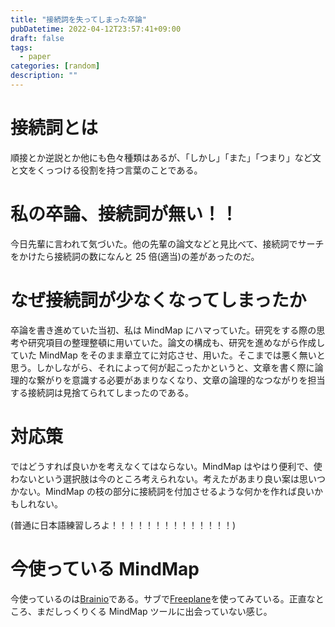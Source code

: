 ```yaml
---
title: "接続詞を失ってしまった卒論"
pubDatetime: 2022-04-12T23:57:41+09:00
draft: false
tags:
  - paper
categories: [random]
description: ""
---
```


# 接続詞とは

順接とか逆説とか他にも色々種類はあるが、「しかし」「また」「つまり」など文と文をくっつける役割を持つ言葉のことである。

# 私の卒論、接続詞が無い！！

今日先輩に言われて気づいた。他の先輩の論文などと見比べて、接続詞でサーチをかけたら接続詞の数になんと 25 倍(適当)の差があったのだ。

# なぜ接続詞が少なくなってしまったか

卒論を書き進めていた当初、私は MindMap にハマっていた。研究をする際の思考や研究項目の整理整頓に用いていた。論文の構成も、研究を進めながら作成していた MindMap をそのまま章立てに対応させ、用いた。そこまでは悪く無いと思う。しかしながら、それによって何が起こったかというと、文章を書く際に論理的な繋がりを意識する必要があまりなくなり、文章の論理的なつながりを担当する接続詞は見捨てられてしまったのである。

# 対応策

ではどうすれば良いかを考えなくてはならない。MindMap はやはり便利で、使わないという選択肢は今のところ考えられない。考えたがあまり良い案は思いつかない。MindMap の枝の部分に接続詞を付加させるような何かを作れば良いかもしれない。

(普通に日本語練習しろよ！！！！！！！！！！！！！！)

# 今使っている MindMap

今使っているのは[Brainio](https://brainio.com/#/)である。サブで[Freeplane](https://www.freeplane.org/wiki/index.php/Home)を使ってみている。正直なところ、まだしっくりくる MindMap ツールに出会っていない感じ。

